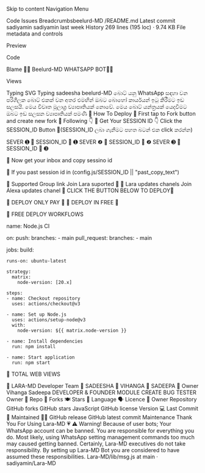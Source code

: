 Skip to content
Navigation Menu

Code
Issues
Breadcrumbsbeelurd-MD
/README.md
Latest commit
sadiyamin
sadiyamin
last week
History
269 lines (195 loc) · 9.74 KB
File metadata and controls

Preview

Code

Blame
👧🏻 Beelurd-MD WHATSAPP BOT👧🏻



Views  

   



Typing SVG
Typing
sadeesha
		beelurd-MD බොට් යනු WhatsApp සඳහා වන පරිශීලක බොට් එකක් වන අතර එමඟින් ඔබට බොහෝ කාර්යයන් ඉටු කිරීමට ඉඩ සලසයි. මෙය විවෘත මූලාශ්‍ර ව්‍යාපෘතියක් නොවේ. මෙය බොට් යන්ත්‍රයක් යෙදවීමට ඔබට ඉඩ සලසන ව්‍යාපෘතියක් පමණි
🌸 How To Deploy
🌸 First tap to Fork button and create new fork
🌸 Following 👇
🌸 Get Your SESSION ID 👇
Click the SESSION_ID Button
🌸(SESSION_ID ලබා ගැනීමට පහත බටන් එක click කරන්න)

SEVER ➊
🌸 SESSION_ID 🌸 ➊
SEVER ❷
🌸 SESSION_ID 🌸 ❷
SEVER ➌
🌸 SESSION_ID 🌸 ➌

🌸 Now get your inbox and copy sessino id

🌸 If you past session id in (config.js/SESSION_ID || "past_copy_text")

🌸 Supported Group link
Join Lara suported 👧
🌸 Lara updates chanels
Join Alexa updates chanel 👧
CLICK THE BUTTON BELOW TO DEPLOY🌸

🌸 DEPLOY ONLY PAY 🌸
🌸 DEPLOY IN FREE 🌸

🌸 FREE DEPLOY WORKFLOWS

name: Node.js CI

on:
  push:
    branches:
      - main
  pull_request:
    branches:
      - main

jobs:
  build:

    runs-on: ubuntu-latest

    strategy:
      matrix:
        node-version: [20.x]

    steps:
    - name: Checkout repository
      uses: actions/checkout@v3

    - name: Set up Node.js
      uses: actions/setup-node@v3
      with:
        node-version: ${{ matrix.node-version }}

    - name: Install dependencies
      run: npm install

    - name: Start application
      run: npm start
🌸 TOTAL WEB VIEWS

🌸 LARA-MD Developer Team 👤
SADEESHA 👤	VIHANGA 👤	SADEEPA 👤
Owner	Vihanga	Sadeepa
DEVELOPER & FOUNDER	MODULE CREATE	BUG TESTER
Owner 👤	Repo 🤖	Forks 🍽️	Stars 🌟	Language 🗣️	Licence 🪪
Owner	Repository	GitHub forks	GitHub stars	JavaScript	GitHub license
Version 💻	Last Commit 💫	Maintained 🤌🏻
GitHub release	GitHub latest commit	Maintenance
Thank You For Using Lara-MD 💗
⚠️ Warning!
Because of user bots; Your WhatsApp account can be banned. You are responsible for everything you do. Most likely, using WhatsApp setting management commands too much may caused getting banned. Certainly, Lara-MD executives do not take responsibility. By setting up Lara-MD Bot you are considered to have assumed these responsibilities.
Lara-MD/lib/msg.js at main · sadiyamin/Lara-MD
